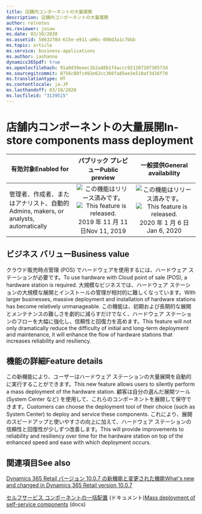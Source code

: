 ```yaml
---
title: 店舗内コンポーネントの大量展開
description: 店舗内コンポーネントの大量展開
author: relnotes
ms.reviewer: josaw
ms.date: 03/10/2020
ms.assetid: 5063278d-615e-e911-a96c-000d3a1c7bbb
ms.topic: article
ms.service: business-applications
ms.author: jashanno
dynamics365pdf: true
ms.openlocfilehash: 91a0d39eeec1b2a48b1f4accc92120720738573d
ms.sourcegitcommit: 8756c08fc492e62cc366fa85ee3e510af3d16f70
ms.translationtype: HT
ms.contentlocale: ja-JP
ms.lasthandoff: 03/18/2020
ms.locfileid: "3139515"
---
```

# <a name="in-store-components-mass-deployment"></a><span data-ttu-id="af5b4-103">店舗内コンポーネントの大量展開</span><span class="sxs-lookup"><span data-stu-id="af5b4-103">In-store components mass deployment</span></span>


| <span data-ttu-id="af5b4-104">有効対象</span><span class="sxs-lookup"><span data-stu-id="af5b4-104">Enabled for</span></span>    |  <span data-ttu-id="af5b4-105">パブリック プレビュー</span><span class="sxs-lookup"><span data-stu-id="af5b4-105">Public preview</span></span> | <span data-ttu-id="af5b4-106">一般提供</span><span class="sxs-lookup"><span data-stu-id="af5b4-106">General availability</span></span> | 
| ---------- | :----------: |:----------: |
|<span data-ttu-id="af5b4-107">管理者、作成者、またはアナリスト、自動的</span><span class="sxs-lookup"><span data-stu-id="af5b4-107">Admins, makers, or analysts, automatically</span></span>|<span data-ttu-id="af5b4-108">![この機能はリリース済みです。](/dynamics365-release-plan/media/green-checkmark.png "この機能はリリース済みです。")</span><span class="sxs-lookup"><span data-stu-id="af5b4-108">![This feature is released.](/dynamics365-release-plan/media/green-checkmark.png "This feature is released.")</span></span> <span data-ttu-id="af5b4-109">2019 年 11 月 11 日</span><span class="sxs-lookup"><span data-stu-id="af5b4-109">Nov 11, 2019</span></span>| <span data-ttu-id="af5b4-110">![この機能はリリース済みです。](/dynamics365-release-plan/media/green-checkmark.png "この機能はリリース済みです。")</span><span class="sxs-lookup"><span data-stu-id="af5b4-110">![This feature is released.](/dynamics365-release-plan/media/green-checkmark.png "This feature is released.")</span></span> <span data-ttu-id="af5b4-111">2020 年 1 月 6 日</span><span class="sxs-lookup"><span data-stu-id="af5b4-111">Jan 6, 2020</span></span>|


## <a name="business-value"></a><span data-ttu-id="af5b4-112">ビジネス バリュー</span><span class="sxs-lookup"><span data-stu-id="af5b4-112">Business value</span></span>
<!-- bv start -->
<span data-ttu-id="af5b4-113">クラウド販売時点管理 (POS) でハードウェアを使用するには、ハードウェア ステーションが必要です。</span><span class="sxs-lookup"><span data-stu-id="af5b4-113">To use hardware with Cloud point of sale (POS), a hardware station is required.</span></span> <span data-ttu-id="af5b4-114">大規模なビジネスでは、ハードウェア ステーションの大規模な展開とインストールの管理が相対的に難しくなっています。</span><span class="sxs-lookup"><span data-stu-id="af5b4-114">With larger businesses, massive deployment and installation of hardware stations has become relatively unmanageable.</span></span> <span data-ttu-id="af5b4-115">この機能は、初期および長期的な展開とメンテナンスの難しさを劇的に減らすだけでなく、ハードウェア ステーションのフローを大幅に強化し、信頼性と回復力を高めます。</span><span class="sxs-lookup"><span data-stu-id="af5b4-115">This feature will not only dramatically reduce the difficulty of initial and long-term deployment and maintenance, it will enhance the flow of hardware stations that increases reliability and resiliency.</span></span>
<!-- bv end -->



## <a name="feature-details"></a><span data-ttu-id="af5b4-116">機能の詳細</span><span class="sxs-lookup"><span data-stu-id="af5b4-116">Feature details</span></span>
<!--feature detail start -->
<span data-ttu-id="af5b4-117">この新機能により、ユーザーはハードウェア ステーションの大量展開を自動的に実行することができます。</span><span class="sxs-lookup"><span data-stu-id="af5b4-117">This new feature allows users to silently perform a mass deployment of the hardware station.</span></span> <span data-ttu-id="af5b4-118">顧客は自分の選んだ展開ツール (System Center など) を使用して、これらのコンポーネントを展開して保守できます。</span><span class="sxs-lookup"><span data-stu-id="af5b4-118">Customers can choose the deployment tool of their choice (such as System Center) to deploy and service these components.</span></span> <span data-ttu-id="af5b4-119">これにより、展開のスピードアップと使いやすさの向上に加えて、ハードウェア ステーションの信頼性と回復性が少しずつ改善します。</span><span class="sxs-lookup"><span data-stu-id="af5b4-119">This will provide improvements to reliability and resiliency over time for the hardware station on top of the enhanced speed and ease with which deployment occurs.</span></span>
<!--feature detail end -->










## <a name="see-also"></a><span data-ttu-id="af5b4-120">関連項目</span><span class="sxs-lookup"><span data-stu-id="af5b4-120">See also</span></span>
[<span data-ttu-id="af5b4-121">Dynamics 365 Retail バージョン 10.0.7 の新機能と変更された機能</span><span class="sxs-lookup"><span data-stu-id="af5b4-121">What's new and changed in Dynamics 365 Retail version 10.0.7</span></span>](https://docs.microsoft.com/dynamics365/retail/get-started/whats-new-10-0-7) 

<span data-ttu-id="af5b4-122">[セルフサービス コンポーネントの一括配置](https://docs.microsoft.com/dynamics365/retail/dev-itpro/retail-mass-deployment) (ドキュメント)</span><span class="sxs-lookup"><span data-stu-id="af5b4-122">[Mass deployment of self-service components](https://docs.microsoft.com/dynamics365/retail/dev-itpro/retail-mass-deployment) (docs)</span></span>
